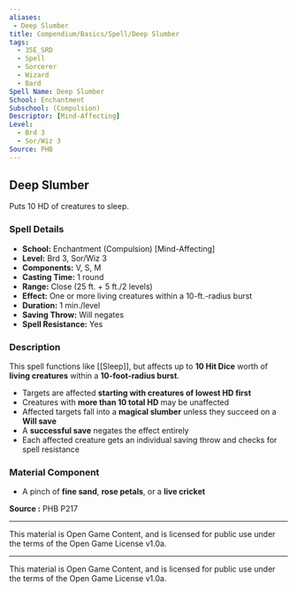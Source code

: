 ```yaml
---
aliases:
 - Deep Slumber
title: Compendium/Basics/Spell/Deep Slumber
tags:
  - 35E_SRD
  - Spell
  - Sorcerer
  - Wizard
  - Bard
Spell Name: Deep Slumber
School: Enchantment
Subschool: (Compulsion)
Descriptor: [Mind-Affecting]
Level:
  - Brd 3
  - Sor/Wiz 3
Source: PHB
---
```


## Deep Slumber

Puts 10 HD of creatures to sleep.

### Spell Details

- **School:** Enchantment (Compulsion) [Mind-Affecting]  
- **Level:** Brd 3, Sor/Wiz 3  
- **Components:** V, S, M  
- **Casting Time:** 1 round  
- **Range:** Close (25 ft. + 5 ft./2 levels)  
- **Effect:** One or more living creatures within a 10-ft.-radius burst  
- **Duration:** 1 min./level  
- **Saving Throw:** Will negates  
- **Spell Resistance:** Yes  

### Description

This spell functions like [[Sleep]], but affects up to **10 Hit Dice** worth of **living creatures** within a **10-foot-radius burst**.

- Targets are affected **starting with creatures of lowest HD first**
- Creatures with **more than 10 total HD** may be unaffected
- Affected targets fall into a **magical slumber** unless they succeed on a **Will save**
- A **successful save** negates the effect entirely
- Each affected creature gets an individual saving throw and checks for spell resistance

### Material Component

- A pinch of **fine sand**, **rose petals**, or a **live cricket**


**Source :** PHB P217

---

This material is Open Game Content, and is licensed for public use under  
the terms of the Open Game License v1.0a.

---

This material is Open Game Content, and is licensed for public use under the terms of the Open Game License v1.0a.
